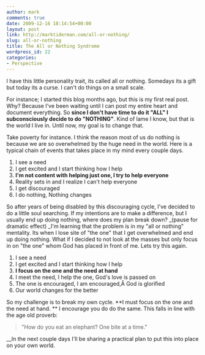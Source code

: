 ```yaml
---
author: mark
comments: true
date: 2009-12-16 18:14:54+00:00
layout: post
link: http://marktiderman.com/all-or-nothing/
slug: all-or-nothing
title: The All or Nothing Syndrome
wordpress_id: 22
categories:
- Perspective
---
```


I have this little personality trait, its called all or nothing. Somedays its a gift but today its a curse. I can't do things on a small scale.

For instance; I started this blog months ago, but this is my first real post. Why? Because I've been waiting until I can post my entire heart and document everything. So **since I don't have time to do it "ALL" I subconsciously decide to do "NOTHING"**. Kind of lame I know, but that is the world I live in. Until now, my goal is to change that.

Take poverty for instance. I think the reason most of us do nothing is because we are so overwhelmed by the huge need in the world. Here is a typical chain of events that takes place in my mind every couple days.

  1. I see a need
  2. I get excited and I start thinking how I help
  3. **I'm not content with helping just one, I try to help everyone**
  4. Reality sets in and I realize I can't help everyone
  5. I get discouraged
  6. I do nothing, Nothing changes


So after years of being disabled by this discouraging cycle, I've decided to do a little soul searching. If my intentions are to make a difference, but I usually end up doing nothing, where does my plan break down? _(pause for dramatic effect) _I'm learning that the problem is in my "all or nothing" mentality. Its when I lose site of "the one" that I get overwhelmed and end up doing nothing. What if I decided to not look at the masses but only focus in on "the one" whom God has placed in front of me. Lets try this again.

  1. I see a need
  2. I get excited and I start thinking how I help
  3. **I focus on the one and the need at hand**
  4. I meet the need, I help the one, God's love is passed on
  5. The one is encouraged, I am encouraged,Â God is glorified
  6. Our world changes for the better


So my challenge is to break my own cycle. **I must focus on the one and the need at hand. ** I encourage you do do the same. This falls in line with the age old proverb:


<blockquote>"How do you eat an elephant? One bite at a time."</blockquote>


__In the next couple days I'll be sharing a practical plan to put this into place on your own world.
